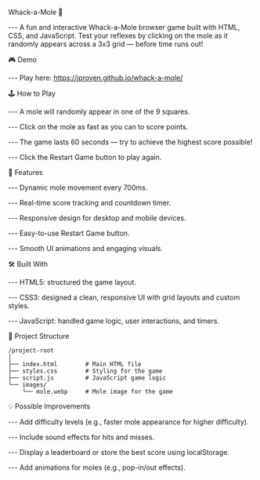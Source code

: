 Whack-a-Mole 🎯

--- A fun and interactive Whack-a-Mole browser game built with HTML, CSS, and JavaScript. Test your reflexes by clicking on the mole as it randomly appears across a 3x3 grid — before time runs out!

🎮 Demo

--- Play here: https://jproven.github.io/whack-a-mole/

🕹️ How to Play

--- A mole will randomly appear in one of the 9 squares.

--- Click on the mole as fast as you can to score points.

--- The game lasts 60 seconds — try to achieve the highest score possible!

--- Click the Restart Game button to play again.

🚀 Features

--- Dynamic mole movement every 700ms.

--- Real-time score tracking and countdown timer.

--- Responsive design for desktop and mobile devices.

--- Easy-to-use Restart Game button.

--- Smooth UI animations and engaging visuals.

🛠️ Built With

--- HTML5: structured the game layout.

--- CSS3: designed a clean, responsive UI with grid layouts and custom styles.

--- JavaScript: handled game logic, user interactions, and timers.

📂 Project Structure

    /project-root
    │
    ├── index.html        # Main HTML file
    ├── styles.css        # Styling for the game
    ├── script.js         # JavaScript game logic
    └── images/
        └── mole.webp     # Mole image for the game
    
💡 Possible Improvements

--- Add difficulty levels (e.g., faster mole appearance for higher difficulty).

--- Include sound effects for hits and misses.

--- Display a leaderboard or store the best score using localStorage.

--- Add animations for moles (e.g., pop-in/out effects).
